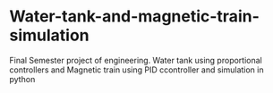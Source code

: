# Water-tank-and-magnetic-train-simulation
Final Semester project of engineering. Water tank using proportional controllers and Magnetic train using PID ccontroller and simulation in python
